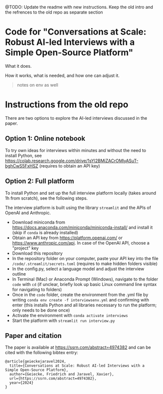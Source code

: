@TODO: Update the readme with new instructions. Keep the old intro and the refrences to the old repo as separate section

# Code for "Conversations at Scale: Robust AI-led Interviews with a Simple Open-Source Platform"

What it does. 

How it works, what is needed, and how one can adjust it.
> notes on env as well

# Instructions from the old repo

There are two options to explore the AI-led interviews discussed in the paper.

## Option 1: Online notebook

To try own ideas for interviews within minutes and without the need to install Python, see https://colab.research.google.com/drive/1sYl2BMiZACrOMlyASuT-bghCwS5FxHSZ (requires to obtain an API key)

## Option 2: Full platform

To install Python and set up the full interview platform locally (takes around 1h from scratch), see the following steps.

The interview platform is built using the library `streamlit` and the APIs of OpenAI and Anthropic.

- Download miniconda from https://docs.anaconda.com/miniconda/miniconda-install/ and install it (skip if `conda` is already installed)
- Obtain an API key from https://platform.openai.com/ or https://www.anthropic.com/api. In case of the OpenAI API, choose a "project" key
- Download this repository
- In the repository folder on your computer, paste your API key into the file `/code/.streamlit/secrets.toml` (requires to make hidden folders visible)
- In the config.py, select a language model and adjust the interview outline
- In Terminal (Mac) or Anaconda Prompt (Windows), navigate to the folder `code` with `cd` (if unclear, briefly look up basic Linux command line syntax for navigating to folders)
- Once in the `code` folder, create the environment from the .yml file by writing `conda env create -f interviewsenv.yml` and confirming with enter (this installs Python and all libraries necessary to run the platform; only needs to be done once)
- Activate the environment with `conda activate interviews`
- Start the platform with `streamlit run interview.py`


## Paper and citation

The paper is available at https://ssrn.com/abstract=4974382 and can be cited with the following bibtex entry:

```
@article{geieckejaravel2024,
  title={Conversations at Scale: Robust AI-led Interviews with a Simple Open-Source Platform},
  author={Geiecke, Friedrich and Jaravel, Xavier},
  url={https://ssrn.com/abstract=4974382},
  year={2024}
}
```
